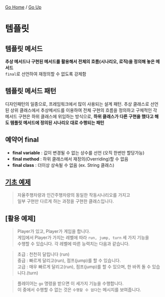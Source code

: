 [Go Home](https://github.com/devJRL/CodeLab-JAVA-Basic#codelab-java-basic) / [Go Up](..)

# 템플릿

## 템플릿 메서드

**추상 메서드나 구현된 메서드를 활용해서 전체의 흐름(시나리오, 로직)을 정의해 놓은 메서드**  
`final`로 선언하여 재정의할 수 없도록 강제함

## 템플릿 메서드 패턴

디자인패턴의 일종으로, 프레임워크에서 많이 사용되는 설계 패턴.
추상 클래스로 선언된 상위 클래스에서 추상메서드를 이용하여 전체 구현의 흐름을 정의하고
구체적인 각 메서드 구현은 하위 클래스에 위임하는 방식으로,
**하위 클래스가 다른 구현을 했다고 해도 템플릿 메서드에 정의된 시나리오 대로 수행되는 패턴**

## 예약어 **final**

- **final variable** : 값이 변경될 수 없는 상수를 선언 (오직 한번만 할당가능)  
- **final method** : 하위 클래스에서 재정의(Overriding)할 수 없음  
- **final class** : 더이상 상속될 수 없음 (ex. String 클래스)

## [기초 예제](./CarTest.java#L13)

> 자율주행차량과 인간주행차량의 동일한 작동시나리오를 가지고  
> 일부 구현만 다르게 하는 과정을 구현한 클래스입니다.

## [활용 예제]

> Player가 있고, Player가 게임을 합니다.  
> 게임에서 Player가 가지는 레벨에 따라 `run, jump, turn` 세 가지 기능을  
> 수행할 수 있습니다. 각 레벨에 따른 능력치는 다음과 같습니다.

> 초급 : 천천히 달립니다 (run)  
> 중급 : 빠르게 달리고(run), 점프(jump)를 할 수 있습니다.  
> 고급 : 매우 빠르게 달리고(run), 점프(jump)를 할 수 있으며, 한 바퀴 돌 수 있습니다.(turn)  

> 플레이어는 `go` 명령을 받으면 이 세가지 기능을 수행합니다.  
> 이 중에서 수행할  수 없는 것은 `수행할 수 없다`는 메시지를 보여줍니다.